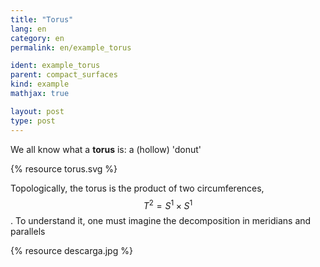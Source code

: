 ```yaml
---
title: "Torus"
lang: en
category: en
permalink: en/example_torus

ident: example_torus
parent: compact_surfaces
kind: example
mathjax: true

layout: post
type: post
---
```


We all know what a **torus** is: a (hollow) 'donut' 

{% resource torus.svg %}

Topologically, the torus is the product of two circumferences, $$T^2=S^1\times S^1$$. To understand it, one must imagine the decomposition in meridians and parallels

{% resource descarga.jpg %} <!--cambiar-->
